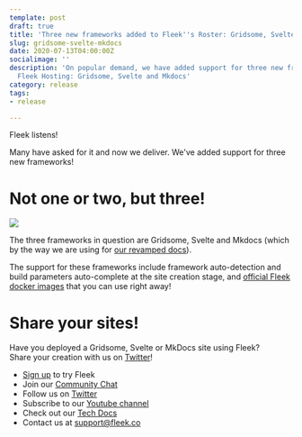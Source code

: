 ```yaml
---
template: post
draft: true
title: 'Three new frameworks added to Fleek''s Roster: Gridsome, Svelte and Mkdocs '
slug: gridsome-svelte-mkdocs
date: 2020-07-13T04:00:00Z
socialimage: ''
description: 'On popular demand, we have added support for three new frameworks on
  Fleek Hosting: Gridsome, Svelte and Mkdocs'
category: release
tags:
- release

---
```

Fleek listens!

Many have asked for it and now we deliver. We've added support for three new frameworks!

# Not one or two, but three!

![](https://fleekblog-team-bucket.storage.fleek.co/new-frameworks/three-framework-meme.jpeg)

The three frameworks in question are Gridsome, Svelte and Mkdocs (which by the way we are using for [our revamped docs](https://docs.fleek.co/)).

The support for these frameworks include framework auto-detection and build parameters auto-complete at the site creation stage, and [official Fleek docker images](https://hub.docker.com/orgs/fleek/repositories) that you can use right away!

# Share your sites!

Have you deployed a Gridsome, Svelte or MkDocs site using Fleek?  
Share your creation with us on [Twitter](https://twitter.com/FleekHQ)!

* [Sign up](https://app.fleek.co "Sign Up") to try Fleek
* Join our [Community Chat](https://join.slack.com/t/fleek-public/shared_invite/zt-bxna7y1d-PbVdut4rgHt5jM6Zjg9g9A "Fleek's Slack")
* Follow us on [Twitter](https://twitter.com/FleekHQ "Fleek's Twitter")
* Subscribe to our [Youtube channel](https://www.youtube.com/channel/UCBzlwYM0JjZpjDZ52-SLUmw "Fleek's Youtube Channel")
* Check out our [Tech Docs](https://docs.fleek.co/ "Fleek Docs")
* Contact us at support@fleek.co